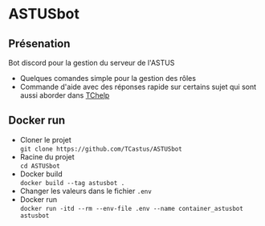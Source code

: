 # ASTUSbot

## Présenation

Bot discord pour la gestion du serveur de l'ASTUS  

 - Quelques comandes simple pour la gestion des rôles  
 - Commande d'aide avec des réponses rapide sur certains sujet qui sont aussi aborder dans [TChelp](https://github.com/TCastus/TChelp) 

## Docker run

 - Cloner le projet  
 ``git clone https://github.com/TCastus/ASTUSbot``
 - Racine du projet  
 ``cd ASTUSbot``
 - Docker build  
 ``docker build --tag astusbot .``
 - Changer les valeurs dans le fichier ``.env``
 - Docker run  
 ``docker run -itd --rm --env-file .env --name container_astusbot astusbot``